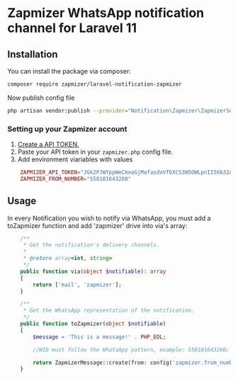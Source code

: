 # Zapmizer WhatsApp notification channel for Laravel 11

## Installation

You can install the package via composer:

```bash
composer require zapmizer/laravel-notification-zapmizer
```

Now publish config file
```bash
php artisan vendor:publish --provider="Notification\Zapmizer\ZapmizerServiceProvider" --tag=config --force
```


### Setting up your Zapmizer account
1. [Create a API TOKEN.](https://app.zapmizer.com/user/api-tokens)
2. Paste your API token  in your `zapmizer.php` config file.
3. Add environment viariables with values
```php
    ZAPMIZER_API_TOKEN="JGk2PJWYppWeCmxoGjMafasdxVfbXCS3W5OWLpnII56b32dc4"
    ZAPMIZER_FROM_NUMBER="558181643260"
```


## Usage

In every Notification you wish to notify via WhatsApp, you must add a toZapmizer function and add 'zapmizer' drive into via's array:
```php
    /**
     * Get the notification's delivery channels.
     *
     * @return array<int, string>
     */
    public function via(object $notifiable): array
    {
        return ['mail', 'zapmizer'];
    }

    /**
     * Get the WhatsApp representation of the notification.
     */
    public function toZapmizer(object $notifiable)
    {
        $message = 'This is a message!' . PHP_EOL;

        //WID must follow the WhatsApp pattern, example: 558181643260; 558181643260@c.us 128172192@g.us(groups)

        return ZapmizerMessage::create(from: config('zapmizer.from_number'), to: $notifiable->wid)->type('chat')->text($message)->send();
    }
```
